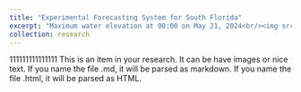 ```yaml
---
title: "Experimental Forecasting System for South Florida"
excerpt: "Maximum water elevation at 00:00 on May 21, 2024<br/><img src='/images/research_image1.png'>"
collection: research
---
```


111111111111111
This is an item in your research. It can be have images or nice text. If you name the file .md, it will be parsed as markdown. If you name the file .html, it will be parsed as HTML. 
